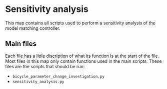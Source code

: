 # Sensitivity analysis
This map contains all scripts used to perform a sensitivity analysis of the model matching controller.

## Main files
Each file has a little discription of what its function is at the start of the file.
Most files in this map only contain functions used in the main scripts.
These files are the scripts that should be run:
* `bicycle_parameter_change_investigation.py`
* `sensitivity_analysis.py`